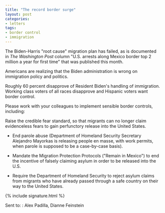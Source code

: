 ```yaml
---
title: "The record border surge"
layout: post
categories:
- letters
tags:
- border control
- immigration
---
```


The Biden-Harris "root cause" migration plan has failed, as is documented in *The Washington Post* column "U.S. arrests along Mexico border top 2 million a year for first time" that was published this month.

Americans are realizing that the Biden administration is wrong on immigration policy and politics.

Roughly 60 percent disapprove of Resident Biden's handling of immigration. Working class voters of all races disapprove and Hispanic voters want border control.

Please work with your colleagues to implement sensible border controls, including:

Raise the credible fear standard, so that migrants can no longer claim evidenceless fears to gain perfunctory release into the United States.

- End parole abuse (Department of Homeland Security Secretary Alejandro Mayorkas is releasing people en masse, with work permits, when parole is supposed to be a case-by-case basis).

- Mandate the Migration Protection Protocols ("Remain in Mexico") to end the incentive of falsely claiming asylum in order to be released into the U.S.

- Require the Department of Homeland Security to reject asylum claims from migrants who have already passed through a safe country on their way to the United States.

{% include signature.html %}

Sent to:
: Alex Padilla, Dianne Feinstein
